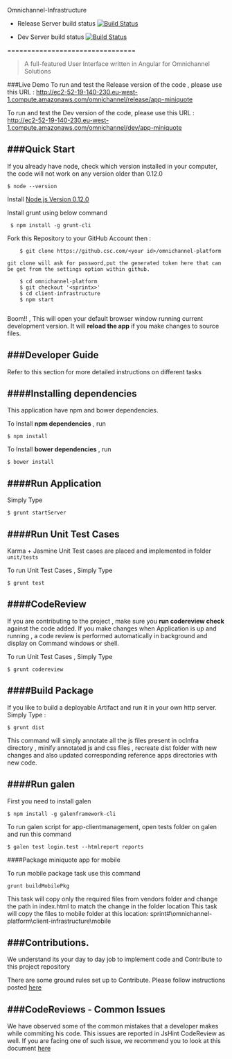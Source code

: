 Omnichannel-Infrastructure  
* Release Server build status [![Build Status](http://ec2-52-17-234-115.eu-west-1.compute.amazonaws.com:8080/buildStatus/icon?job=OC-Release-Infra)](http://ec2-52-17-234-115.eu-west-1.compute.amazonaws.com:8080/buildStatus/icon?job=OC-Release-Infra/)

* Dev Server build status [![Build Status](http://ec2-52-17-234-115.eu-west-1.compute.amazonaws.com:8080/buildStatus/icon?job=OC-Dev-Infra)](http://ec2-52-17-234-115.eu-west-1.compute.amazonaws.com:8080/job/OC-Dev-Infra/)

================================

> A full-featured User Interface written in Angular for Omnichannel Solutions 

###Live Demo
To run and test the Release version of the code , please use this URL : http://ec2-52-19-140-230.eu-west-1.compute.amazonaws.com/omnichannel/release/app-miniquote

To run and test the Dev version of the code, please use this URL : http://ec2-52-19-140-230.eu-west-1.compute.amazonaws.com/omnichannel/dev/app-miniquote

###Quick Start
---

If you already have node, check which version installed in your computer, the code will not work on any version older than 0.12.0

 ```
 $ node --version
 ```

Install [Node.js Version 0.12.0](https://nodejs.org/download/release/v0.12.0/)

Install grunt using below command
 
```
 $ npm install -g grunt-cli	
```

Fork this Repository to your GitHub Account then :
   
```
    $ git clone https://github.csc.com/<your id>/omnichannel-platform

git clone will ask for password,put the generated token here that can be get from the settings option within github.

    $ cd omnichannel-platform
    $ git checkout '<sprintx>'
    $ cd client-infrastructure
    $ npm start
   
```

Boom!! , This will open your default browser window running current development version. It will **reload the app** if you make changes to source files.


###Developer Guide
---

Refer to this section for more detailed instructions on different tasks

####Installing dependencies
---

This application have npm and bower dependencies.

To Install **npm dependencies** , run
 
 ```
 $ npm install	
 ``` 

To Install **bower dependencies** , run
 
 ```
 $ bower install	
 ``` 

####Run Application
---

Simply Type

 ```
 $ grunt startServer
  ``` 

####Run Unit Test Cases
---

Karma + Jasmine Unit Test cases are placed and implemented in folder `unit/tests`

To run Unit Test Cases , Simply Type

 ```
 $ grunt test
  ```   

####CodeReview
---

If you are contributing to the project , make sure you **run codereview check** against the code added. 
If you make changes when Application is up and running , a code review is performed automatically in background and display on Command windows or shell.

To run Unit Test Cases , Simply Type

 ```
 $ grunt codereview
  ``` 

####Build Package
---

If you like to build a deployable Artifact and run it in your own http server. Simply Type :

 ```
 $ grunt dist
  ``` 

This command will simply annotate all the js files present in ocInfra directory , minify annotated js and css files , recreate dist folder with new changes and also updated corresponding reference apps directories with new code. 

####Run galen
---

First you need to install galen

 ```
 $ npm install -g galenframework-cli
  ``` 

  To run galen script for app-clientmanagement, open tests folder on galen and run this command
   
   ```
  $ galen test login.test --htmlreport reports
   ```

####Package miniquote app for mobile

To run mobile package task use this command

   ```
grunt buildMobilePkg
   ```

This task will copy only the required files from vendors folder and change the path in index.html to match the change in the folder location
This task will copy the files to mobile folder at this location:
sprint#\omnichannel-platform\client-infrastructure\mobile
  
###Contributions.
---

We understand its your day to day job to implement code and Contribute to this project repository

There are some ground rules set up to Contribute. Please follow instructions posted [here](https://drive.google.com/open?id=1ogAgtSQm53Op5e92nevyGM-KyoPgtzI5hoA4W6ZiisU&authuser=0)

###CodeReviews - Common Issues
---

We have observed some of the common mistakes that a developer makes while commiting his code. This issues are reported in JsHint CodeReview as well. If you are facing one of such issue, we recommend you to look at this document [here](https://bitbucket.org/cscdev/omnichannel-client/src/43a16ce441b12bb24ae2284aa6002f448d955ad3/docs/CodeReviews.md?at=develop-Sprint5)
